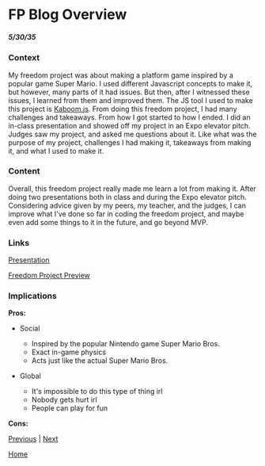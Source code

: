 # FP Blog Overview
##### 5/30/35

### Context

My freedom project was about making a platform game inspired by a popular game Super Mario. I used different Javascript concepts to make it, but however, many parts of it had issues. But then, after I witnessed these issues, I learned from them and improved them. The JS tool I used to make this project is [Kaboom.js](https://kaboomjs.com/play?example=platformer). From doing this freedom project, I had many challenges and takeaways. From how I got started to how I ended. I did an in-class presentation and showed off my project in an Expo elevator pitch. Judges saw my project, and asked me questions about it. Like what was the purpose of my project, challenges I had making it, takeaways from making it, and what I used to make it.

### Content

Overall, this freedom project really made me learn a lot from making it. After doing two presentations both in class and during the Expo elevator pitch. Considering advice given by my peers, my teacher, and the judges, I can improve what I've done so far in coding the freedom project, and maybe even add some things to it in the future, and go beyond MVP.

### Links

[Presentation](https://docs.google.com/presentation/d/14kalH-hn7YPXT5Uv6CSYhmFEPAwNgFNbv6bLSDWFRxs/edit?slide=id.g357eef5c0e5_0_5#slide=id.g357eef5c0e5_0_5)

[Freedom Project Preview](https://sammyl4231.github.io/sep11-freedom-project/)

### Implications

**Pros:**

* Social
  - Inspired by the popular Nintendo game Super Mario Bros.
  - Exact in-game physics
  - Acts just like the actual Super Mario Bros.

* Global
  - It's impossible to do this type of thing irl
  - Nobody gets hurt irl
  - People can play for fun

**Cons:**



[Previous](entry06.md) | [Next](entry08.md)

[Home](../README.md)
